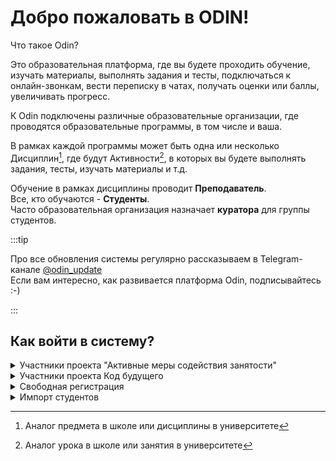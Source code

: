 # Добро пожаловать в ODIN!

Что такое Odin?

Это образовательная платформа, где вы будете проходить обучение, изучать материалы, выполнять задания и тесты, подключаться к онлайн-звонкам, вести переписку в чатах, получать оценки или баллы, увеличивать прогресс.

К Odin подключены различные образовательные организации, где проводятся образовательные программы, в том числе и ваша.

В рамках каждой программы может быть одна или несколько Дисциплин[^1], где будут Активности[^2],  в которых вы будете выполнять задания, тесты, изучать материалы и т.д.

Обучение  в рамках дисциплины проводит **Преподаватель**.\
Все, кто обучаются  -  **Студенты**. \
Часто образовательная организация назначает **куратора** для группы студентов.

:::tip

Про все обновления системы регулярно рассказываем в Telegram-канале [@odin\_update](https://t.me/+JoF696WdDTxlNjhi) \
Если вам интересно, как развивается платформа Odin, подписывайтесь :-)

:::

## Как войти в систему?

<details>

<summary>Участники проекта "Активные меры содействия занятости" </summary>

За сутки до даты старта для каждого из студентов будет сгенерирован профиль. На почту из заявки придет письмо-приглашение в Odin с инструкцией по установке пароля.

Почта  из заявки  - логин для входа в  Odin.\
Подробнее о личном кабинете гражданина-участника проекта "Активные меры содействия занятости" [здесь](https://informa.gitbook.io/flow-kabinet-grazhdanina).

**Не регистрируйтесь в Odin заранее!**

При свободной регистрации не будет прикрепление к обучению до даты старта и есть вероятность создать профиль на другую личную почту, которая не была указана в заявке.

</details>

<details>

<summary>Участники проекта Код будущего</summary>

Участники проекта Код будущего подают заявку в У2035 через Госуслуги.

Затем после одобрения заявки на платформе У2035 создаётся профиль в Odin, но профиль не прикреплён к Обучению. \
Прикрепление к обучению возможно несколькими способами.

Ожидайте дополнительной информации для доступа к обучению.

</details>

<details>

<summary>Свободная регистрация </summary>

На [странице входа](https://odin.study/ru/Account/Login/) можно нажать "Зарегистрироваться" (выбрать, что НЕ являетесь участником проекта "Содействие занятости") или использовать уже имеющиеся аккаунты в других системах.

Важно! После регистрации пока вам не назначать роль **Студент** начать обучение не получится. Необходимо дождаться назначание роли или связаться с ответсвенным от образовательной организации и уточнить о назначении.

<img src=".gitbook/assets/image (17).png" alt="" data-size="original">

</details>

<details>

<summary>Импорт студентов </summary>

Ваша образовательная организация может массово добавить студентов, тогда автоматически создасться профиль в  Odin и вы получите уведомление на почту, указанную в файле с импортом пользователей.

**Почта**, на которую поступит уведомление, это ваш **логин** для входа в систему. Пароль вы сможете установить по ссылке в письме.

Доступ к обучению появится, после назначения роли **Студент**

</details>

[^1]: Аналог предмета в школе или дисциплины в университете

[^2]: Аналог урока в школе или занятия в университете
